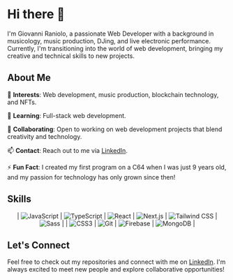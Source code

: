 # Hi there 👋

I'm Giovanni Raniolo, a passionate Web Developer with a background in musicology, music production, DJing, and live electronic performance. Currently, I'm transitioning into the world of web development, bringing my creative and technical skills to new projects.

## About Me

   🌟 **Interests**: Web development, music production, blockchain technology, and NFTs.  
   
   🌱 **Learning**: Full-stack web development.  
   
   🤝 **Collaborating**: Open to working on web development projects that blend creativity and technology.  
   
   📫 **Contact**: Reach out to me via [LinkedIn](https://www.linkedin.com/in/gianniraniolo/).  
   
   ⚡ **Fun Fact**: I created my first program on a C64 when I was just 9 years old, and my passion for technology has only grown since then!

## Skills

<div align="center">

| ![JavaScript](https://img.icons8.com/color/48/000000/javascript.png)  | ![TypeScript](https://img.icons8.com/color/48/000000/typescript.png)  | ![React](https://img.icons8.com/color/48/000000/react-native.png)  | ![Next.js](https://img.icons8.com/color/48/000000/nextjs.png) | ![Tailwind CSS](https://img.icons8.com/color/48/000000/tailwind-css.png) | ![Sass](https://img.icons8.com/color/48/000000/sass.png)  |
| ![CSS3](https://img.icons8.com/color/48/000000/css3.png)  | ![Git](https://img.icons8.com/color/54/000000/git.png)  | ![Firebase](https://img.icons8.com/color/48/000000/google-firebase-console.png) | ![MongoDB](https://img.icons8.com/color/48/000000/mongo-db.png) |

</div>


## Let's Connect

Feel free to check out my repositories and connect with me on [LinkedIn](https://www.linkedin.com/in/gianniraniolo/). I'm always excited to meet new people and explore collaborative opportunities!
